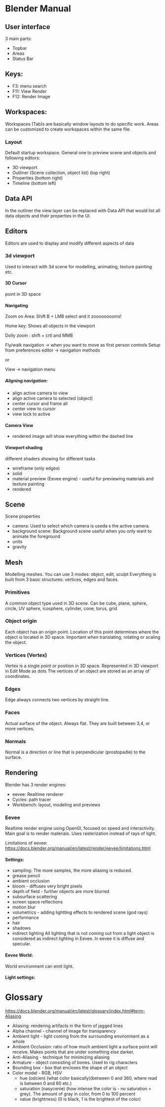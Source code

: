 # Blender Manual


## User interface
3 main parts:
 - Topbar
 - Areas
 - Status Bar


 ## Keys:
 - F3: menu search
 - F11: View Render
 - F12: Render Image

## Workspaces:
Workspaces (Tab)s are basically window layouts to do specific work. Areas can be customized to create workspaces within the same file.


### Layout

Default startup workspace. General one to preview scene and objects and following editors:
 - 3D viewport
 - Outliner (Scene collection, object list) (top right)
 - Properties (bottom right)
 - Timeline (bottom left)


## Data API 
In the outliner the view layer can be replaced with Data API that would list all data objects and their properties in the UI.


## Editors
Editors are used to display and modify different aspects of data

### 3d viewport
Used to interact with 3d scene for modelling, animating, texture painting etc.


#### 3D Cursor
point in 3D space

#### Navigating

Zoom on Area: Shift B  + LMB select and it zooooooooms!

Home key: Shows all objects in the viewport

Dolly zoom : shift + crtl and MMB


Fly/walk navigation -> when you want to move as first person controls
Setup from preferences editor -> navigation methods

or

View -> navigation menu


##### Aligning navigation:
- align active camera to view
- align active camera to selected (object)
- center cursor and frame all
- center view to cursor
- view lock to active

#### Camera View
- rendered image will show everything within the dashed line

#### Viewport shading
different shaders showing for different tasks
- wireframe (only edges)
- solid 
- material preview (Eevee engine) - useful for previewing materials and texture painting
- rendered

## Scene
Scene properties
- camera: Used to select which camera is useda s the active camera.
- background scene: Background scene useful when you only want to animate the foreground
- units
- gravity

## Mesh

Modelling meshes. You can use 3 modes: object, edit, sculpt
Everything is built from 3 basic structures: vertices, edges and faces.

### Primitives
A common object type used in 3D scene. Can be cube, plane, sphere, circle, UV sphere, icosphere, cylinder, cone, torus, grid

### Object origin
Each object has an origin point.  Location of this point determines where the object is located in 3D space. Important when translating, rotating or scaling the object.

### Vertices (Vertex)
Vertex is a single point or position in 3D space. Represented in 3D viewport in Edit Mode as dots
The vertices of an object are stored as an array of coordinates.


### Edges 
Edge always connects two vertices by straight line.

### Faces
Actual surface of the object. Always flat. They are built between 3,4, or more vertices.

### Normals
Normal is a direction or line that is perpendicular (prostopadle) to the surface.



## Rendering
Blender has 3 render engines:
- eevee: Realtime renderer
- Cycles: path tracer
- Workbench: layout, modeling and previews


### Eevee
Realtime render engine using OpenGl, focused on speed and interactivity. Main goal is to render materials. Uses rasterization instead of rays of light.

Limitations of eevee: 
https://docs.blender.org/manual/en/latest/render/eevee/limitations.html

#### Settings:
- sampling: The more samples, the more aliasing is reduced.
- grease pencil
- ambient occlusion
- bloom - diffuses very bright pixels
- depth of field - further objects are more blurred
- subsurface scattering
- screen space reflections
- motion blur
- volumetrics - adding lightting effects to rendered scene (god rays)
- performance
- hair
- shadows
- indirect lighting
  All lighting that is not coming out from a light object is considered as indirect lighting in Eevee. In eevee it is diffuse and specular.

#### Eevee World:
World environment can emit light.



#### Light settings:























# Glossary

https://docs.blender.org/manual/en/latest/glossary/index.html#term-Aliasing

- Aliasing: rendering artifacts in the form of jagged lines
- Alpha channel - channel of image for transparency
- Ambient light - light coming from the surrounding environment as a whole
- Ambient Occlusion: ratio of how much  ambient light a surface point will receive. Makes points that are under something else darker.
- Anti-Aliasing - technique for minimizing aliasing
- Armature - object consisting of bones. Used to rig characters
- Bounding box - box that encloses the shape of an object
- Color model - RGB, HSV
  - hue (odcien) (what color basically)(between 0 and 360, where read is between 0 and 60 etc.)
  - saturation (nasycenie) (how intense the color is - no saturation = grey). The amount of gray in color, from 0 to 100 percent
  - value (brightness) (0 is black, 1 is the brightest of the color)
